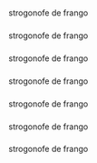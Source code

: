 ###


strogonofe de frango

###


strogonofe de frango
###


strogonofe de frango
###


strogonofe de frango
###


strogonofe de frango
###


strogonofe de frango
###


strogonofe de frango






